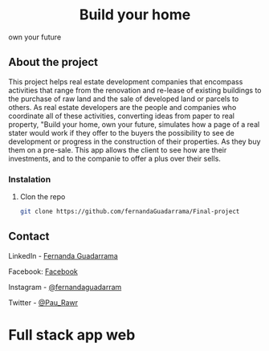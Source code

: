 <div id="top"></div>

<h1 align="center">Build your home</h1>
  <h3align="center">own your future</h3>

</div>


<!-- ABOUT THE PROJECT -->
## About the project

This project helps real estate development companies that encompass activities that range from the renovation and re-lease of existing buildings to the purchase of raw land and the sale of developed land or parcels to others. 
As real estate developers are the people and companies who coordinate all of these activities, converting ideas from paper to real property, "Build your home, own your future, simulates how a page of a real stater would work if they offer to the buyers the possibility to see de development or progress in the construction of their properties. As they buy them on a pre-sale.
This app allows the client to see how are their investments, and to the companie to offer a plus over their sells.

### Instalation

1. Clon the repo
   ```sh
   git clone https://github.com/fernandaGuadarrama/Final-project
   ```


## Contact

LinkedIn - [Fernanda Guadarrama](https://www.linkedin.com/in/fernanda-guadarrama-950510160/) 

Facebook: [Facebook](https://www.facebook.com/fernandaguadarrama10?ref=tn_tnmn)

Instagram - [@fernandaguadarram](https://www.instagram.com/fernandaguadarrama/) 

Twitter - [@Pau_Rawr](https://twitter.com/Pau_Rawr)

# Full stack app web
